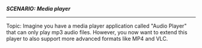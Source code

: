 ***SCENARIO: Media player***
***

Topic: Imagine you have a media player application called "Audio Player" that can only play mp3 audio files. However, you now want to extend this player to also support more advanced formats like MP4 and VLC.